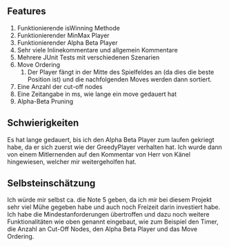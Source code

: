 ## Features
1. Funktionierende isWinning Methode
2. Funktionierender MinMax Player
3. Funktionierender Alpha Beta Player
4. Sehr viele Inlinekommentare und allgemein Kommentare
5. Mehrere JUnit Tests mit verschiedenen Szenarien
6. Move Ordering 
   1. Der Player fängt in der Mitte des Spielfeldes an (da dies die beste Position ist) und die nachfolgenden Moves werden dann sortiert.
7. Eine Anzahl der cut-off nodes
8. Eine Zeitangabe in ms, wie lange ein move gedauert hat
9. Alpha-Beta Pruning

## Schwierigkeiten
Es hat lange gedauert, bis ich den Alpha Beta Player zum laufen gekriegt habe, da er sich zuerst wie der GreedyPlayer verhalten hat. Ich wurde dann von einem Mitlernenden auf den Kommentar von Herr von Känel hingewiesen, welcher mir weitergeholfen hat.

## Selbsteinschätzung

Ich würde mir selbst ca. die Note 5 geben, da ich mir bei diesem Projekt sehr viel Mühe gegeben habe und auch noch Freizeit darin investiert habe. Ich habe die Mindestanforderungen übertroffen und dazu noch weitere Funktionalitäten wie oben genannt eingebaut, wie zum Beispiel den Timer, die Anzahl an Cut-Off Nodes, den Alpha Beta Player und das Move Ordering.

